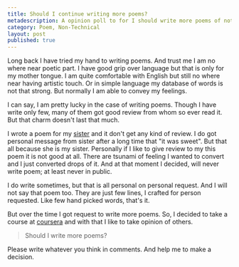 ```yaml
---
title: Should I continue writing more poems?
metadescription: A opinion poll to for I should write more poems of not
category: Poem, Non-Technical
layout: post
published: true
---
```


Long back I have tried my hand to writing poems. And trust me I am no where near poetic part. I have good grip over language but that is only for my mother tongue. I am quite comfortable with English but still no where near having artistic touch. Or in simple language my database of words is not that strong. But normally I am able to convey my feelings. 

I can say, I am pretty lucky in the case of writing poems. Though I have write only few, many of them got good review from whom so ever read it. But that charm doesn't last that much. 

I wrote a poem for my [sister](/2012/04/i-miss-you-sister/) and it don't get any kind of review. I do got personal message from sister after a long time that "it was sweet". But that all because she is my sister. Personally if I like to give review to my this poem it is not good at all. There are tsunami of feeling I wanted to convert and I just converted drops of it. And at that moment I decided, will never write poem; at least never in public. 

I do write sometimes, but that is all personal on personal request. And I will not say that poem too. They are just few lines, I crafted for person requested. Like few hand picked words, that's it. 

But over the time I got request to write more poems. So, I decided to take a course at [coursera](https://class.coursera.org/songwriting-004) and with that I like to take opinion of others. 

> Should I write more poems?

Please write whatever you think in comments. And help me to make a decision.

